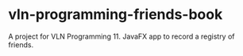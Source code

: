 # vln-programming-friends-book

A project for VLN Programming 11. JavaFX app to record a registry of friends.
